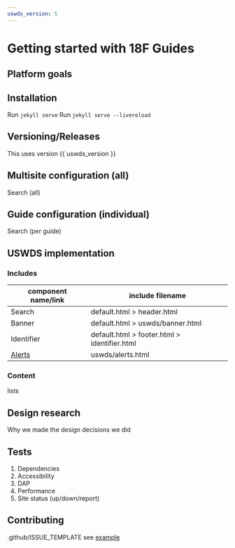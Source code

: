 ```yaml
---
uswds_version: 5
---
```

# Getting started with 18F Guides

## Platform goals

## Installation

Run `jekyll serve`
Run `jekyll serve --livereload`

## Versioning/Releases

This uses version {{ uswds_version }}

## Multisite configuration (all)

Search (all)

## Guide configuration (individual)

Search (per guide)

## USWDS implementation

### Includes

|component name/link | include filename |
| --- | --- |
| Search | default.html > header.html |
| Banner | default.html > uswds/banner.html |
| Identifier | default.html > footer.html > identifier.html |
| [Alerts](https://designsystem.digital.gov/components/alert/) | uswds/alerts.html |

### Content

lists

## Design research

Why we made the design decisions we did

## Tests

1. Dependencies
1. Accessibility
1. DAP
1. Performance
1. Site status (up/down/report)

## Contributing

.github/ISSUE_TEMPLATE see [example](https://github.com/uswds/uswds-tutorial/blob/main/.github/ISSUE_TEMPLATE/bug_report.yaml)
